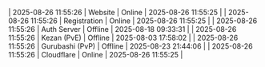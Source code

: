 | 2025-08-26 11:55:26 | Website | Online | 2025-08-26 11:55:25 |
| 2025-08-26 11:55:26 | Registration | Online | 2025-08-26 11:55:25 |
| 2025-08-26 11:55:26 | Auth Server | Offline | 2025-08-18 09:33:31 |
| 2025-08-26 11:55:26 | Kezan (PvE) | Offline | 2025-08-03 17:58:02 |
| 2025-08-26 11:55:26 | Gurubashi (PvP) | Offline | 2025-08-23 21:44:06 |
| 2025-08-26 11:55:26 | Cloudflare | Online | 2025-08-26 11:55:25 |
